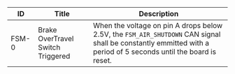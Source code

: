 ID | Title | Description
--- | --- | ---
FSM-0 | Brake OverTravel Switch Triggered | When the voltage on pin A drops below 2.5V, the `FSM_AIR_SHUTDOWN` CAN signal shall be constantly emmitted with a period of 5 seconds until the board is reset.

